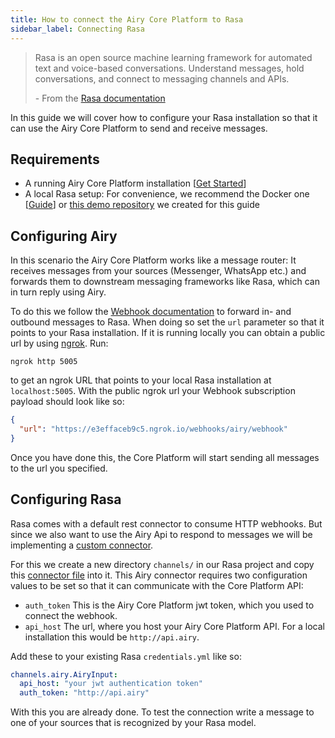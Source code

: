 ```yaml
---
title: How to connect the Airy Core Platform to Rasa 
sidebar_label: Connecting Rasa
---
```


> Rasa is an open source machine learning framework for automated text and voice-based conversations. 
> Understand messages, hold conversations, and connect to messaging channels and APIs.
>
> \- From the [Rasa documentation](https://rasa.com/docs/rasa/)


In this guide we will cover how to configure your Rasa installation so that it
can use the Airy Core Platform to send and receive messages.

  
## Requirements

- A running Airy Core Platform installation [[Get Started](index.md#bootstrapping-the-airy-core-platform)]
- A local Rasa setup: For convenience, we recommend the Docker one [[Guide](https://rasa.com/docs/rasa/docker/building-in-docker/ )] or [this demo repository](https://github.com/airyhq/rasa-demo) we created for this guide

## Configuring Airy

In this scenario the Airy Core Platform works like a message router: It receives
messages from your sources (Messenger, WhatsApp etc.) and forwards them to downstream messaging frameworks like Rasa, which can in turn reply using Airy.

To do this we follow the [Webhook documentation](api/webhook.md) to forward in- and
outbound messages to Rasa. When doing so set the `url` parameter
so that it points to your Rasa installation. If it is running locally you can obtain
a public url by using [ngrok](https://ngrok.com/). Run: 

```shell script
ngrok http 5005
```

to get an ngrok URL that points to your local Rasa installation at `localhost:5005`.
With the public ngrok url your Webhook subscription payload should look like so:

```json
{
  "url": "https://e3effaceb9c5.ngrok.io/webhooks/airy/webhook"
}
``` 

Once you have done this, the Core Platform will start sending all messages to the
url you specified.

## Configuring Rasa

Rasa comes with a default rest connector to consume HTTP webhooks. But since we 
also want to use the Airy Api to respond to messages we will be implementing a
[custom connector](https://rasa.com/docs/rasa/connectors/custom-connectors/).

For this we create a new directory `channels/` in our Rasa project and copy this
[connector file](https://github.com/airyhq/rasa-demo/blob/master/channels/airy.py) into it. This Airy connector requires two configuration values to be set so that it can communicate
with the Core Platform API: 

- `auth_token`  This is the Airy Core Platform jwt token, which you used
                to connect the webhook.
- `api_host`    The url, where you host your Airy Core Platform API. For a local installation
                this would be `http://api.airy`.

Add these to your existing Rasa `credentials.yml` like so:

```yaml
channels.airy.AiryInput:
  api_host: "your jwt authentication token"
  auth_token: "http://api.airy"
``` 

With this you are already done. To test the connection write a message to one of your sources
that is recognized by your Rasa model.
